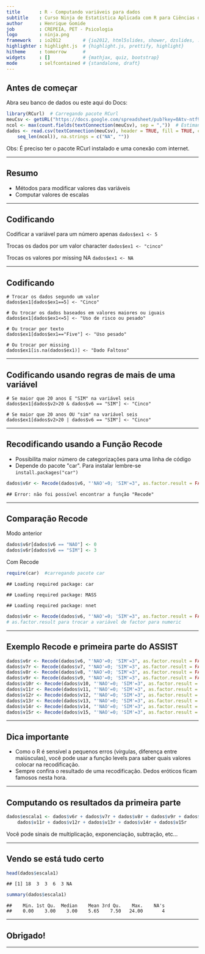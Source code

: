 ```yaml
---
title       : R - Computando variáveis para dados
subtitle    : Curso Ninja de Estatística Aplicada com R para Ciências da Saúde
author      : Henrique Gomide
job         : CREPEIA, PET - Psicologia
logo        : ninja.png 
framework   : io2012        # {io2012, html5slides, shower, dzslides, ...}
highlighter : highlight.js  # {highlight.js, prettify, highlight}
hitheme     : tomorrow      # 
widgets     : []            # {mathjax, quiz, bootstrap}
mode        : selfcontained # {standalone, draft}
---
```


## Antes de começar

Abra seu banco de dados ou este aqui do Docs:

```r
library(RCurl)  # Carregando pacote RCurl
meuCsv <- getURL("https://docs.google.com/spreadsheet/pub?key=0Atv-ntf9TI4edFpMalBzelZxa1dxZFByR29FVUFjM3c&single=true&gid=1&output=csv")  #salvando o link para a planilha do Google
ncol <- max(count.fields(textConnection(meuCsv), sep = ","))  # Estimando o número de colunas da tabela
dados <- read.csv(textConnection(meuCsv), header = TRUE, fill = TRUE, col.names = paste0("v", 
    seq_len(ncol)), na.strings = c("NA", ""))
```

Obs: É preciso ter o pacote RCurl instalado e uma conexão com internet.

---

## Resumo
* Métodos para modificar valores das variáveis
* Computar valores de escalas

---

## Codificando

Codificar a variável para um número apenas
```dados$ex1 <- 5```

Trocas os dados por um valor character
```dados$ex1 <- "cinco"```

Trocas os valores por missing NA
```dados$ex1 <- NA```

---


## Codificando

```
# Trocar os dados segundo um valor
dados$ex1[dados$ex1==5] <- "Cinco"

# Ou trocar os dados baseados em valores maiores ou iguais
dados$ex1[dados$ex1<=5] <- "Uso de risco ou pesado"

# Ou trocar por texto
dados$ex1[dados$ex1=="Five"] <- "Uso pesado"

# Ou trocar por missing
dados$ex1[is.na(dados$ex1)] <- "Dado Faltoso"
```

---

## Codificando usando regras de mais de uma variável

```
# Se maior que 20 anos E "SIM" na variável seis
dados$ex1[dados$v2>20 & dados$v6 == "SIM"] <- "Cinco"

# Se maior que 20 anos OU "sim" na variável seis
dados$ex1[dados$v2>20 | dados$v6 == "SIM"] <- "Cinco"

```

---

## Recodificando usando a Função Recode
* Possibilita maior número de categorizações para uma linha de código
* Depende do pacote "car". Para instalar lembre-se `install.packages("car")`


```r
dados$v6r <- Recode(dados$v6, "'NAO'=0; 'SIM'=3", as.factor.result = FALSE)
```

```
## Error: não foi possível encontrar a função "Recode"
```


---

## Comparação Recode
Modo anterior

```r
dados$v6r[dados$v6 == "NAO"] <- 0
dados$v6r[dados$v6 == "SIM"] <- 3
```


Com Recode

```r
require(car)  #carregando pacote car
```

```
## Loading required package: car
```

```
## Loading required package: MASS
```

```
## Loading required package: nnet
```

```r
dados$v6r <- Recode(dados$v6, "'NAO'=0; 'SIM'=3", as.factor.result = FALSE)
# as.factor.result para trocar a variável de factor para numeric
```


---

## Exemplo Recode e primeira parte do ASSIST


```r
dados$v6r <- Recode(dados$v6, "'NAO'=0; 'SIM'=3", as.factor.result = FALSE)
dados$v7r <- Recode(dados$v7, "'NAO'=0; 'SIM'=3", as.factor.result = FALSE)
dados$v8r <- Recode(dados$v8, "'NAO'=0; 'SIM'=3", as.factor.result = FALSE)
dados$v9r <- Recode(dados$v9, "'NAO'=0; 'SIM'=3", as.factor.result = FALSE)
dados$v10r <- Recode(dados$v10, "'NAO'=0; 'SIM'=3", as.factor.result = FALSE)
dados$v11r <- Recode(dados$v11, "'NAO'=0; 'SIM'=3", as.factor.result = FALSE)
dados$v12r <- Recode(dados$v12, "'NAO'=0; 'SIM'=3", as.factor.result = FALSE)
dados$v13r <- Recode(dados$v13, "'NAO'=0; 'SIM'=3", as.factor.result = FALSE)
dados$v14r <- Recode(dados$v14, "'NAO'=0; 'SIM'=3", as.factor.result = FALSE)
dados$v15r <- Recode(dados$v15, "'NAO'=0; 'SIM'=3", as.factor.result = FALSE)
```


---

## Dica importante

* Como o R é sensível a pequenos erros (vírgulas, diferença entre maiúsculas), você pode usar a função levels para saber quais valores colocar na recodificação.
* Sempre confira o resultado de uma recodificação. Dedos eróticos ficam famosos nesta hora.

---

## Computando os resultados da primeira parte


```r
dados$escala1 <- dados$v6r + dados$v7r + dados$v8r + dados$v9r + dados$v10r + 
    dados$v11r + dados$v12r + dados$v13r + dados$v14r + dados$v15r
```


Você pode sinais de multiplicação, exponenciação, subtração, etc...

---

## Vendo se está tudo certo


```r
head(dados$escala1)
```

```
## [1] 18  3  3  6  3 NA
```

```r
summary(dados$escala1)
```

```
##    Min. 1st Qu.  Median    Mean 3rd Qu.    Max.    NA's 
##    0.00    3.00    3.00    5.65    7.50   24.00       4
```


---

## Obrigado!


----
